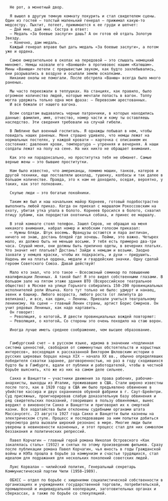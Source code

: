       Не рот, а монетный двор.

      Я вышел в другую темную комнату покурить и стал свидетелем сцены. Один из гостей — толстый маленький генерал — прижимал какую-то медсестру. Пыхтит, потеет, прижимается к ее груди и шепчет:
      — Дай мне, дай мне. Сестра в ответ:
      — Медаль «За боевые заслуги» дашь? А он готов ей отдать Золотую Звезду.
      — Конечно, дам медаль.
      Каждый генерал вправе был дать медаль «За боевые заслуги», а потом уже и ордена.

      Самое омерзительное в окопах на передовой — это слышать немецкий миномет. Немцы назвали его «Ванюшей» в противовес нашим «Катюшам». Мины «Ванюши» летели с прерывистым звуком, как будто захлебывались, они разрывались в воздухе и осыпали землю осколками.
      Никакие окопы не помогали. После обстрела «Ванюш» всегда было много раненых.

      Мы часто переезжали в теплушках. На станциях, как правило, было огромное количество людей, которые мечтали попасть в вагон. Толпу могла удержать только одна моя фраза: — Перевозим арестованных.
      И все бежали от нашего вагона.

      Всем солдатам выдавались черные патрончики, в которых находились данные: фамилия, имя, отчество, номер части и кому ты оставляешь наследство. Эти сведения требовали на случай гибели.

      В Люблине был военный госпиталь. Я однажды побывал в нем, чтобы повидать наших раненых. Меня страшно удивило, что немцы лежат на нормальных постелях, у каждой кровати — карточка с описанием их состояния: давления крови, температура — утренняя и вечерняя. А наши солдаты лежат на полу на сене. На них никто не обращает внимания.

      Как это ни парадоксально, но проститутка тебя не обманет. Самые верные жены — это бывшие проститутки.

      Нам было известно, что американцы, помимо машин, танков, катеров и другой техники, еще поставляли шоколад, тушенку, колбасы и так далее в большом количестве. Правда, это к нам не доходило, оседая, вероятно, у таких, как этот полковник.

      Скупые люди — это богатые покойники.

      Таким же был и наш начальник майор Корнеев, готовый подобострастно выполнить любой приказ. Когда он приехал с маршалом Рокоссовским на охоту, убитая утка упала в болото. Корнеев бросился в болото, схватил птицу зубами, как породистая охотничья собака, и принес ее маршалу.

      В этой комнате стоял телефон. Зашел Серов, не обращая на меня никакого внимания, набрал номер и жлобским голосом приказал: 
      — Нужны бляди. Штук восемь. Французы остаются и пара англичан, ничего не знаю, достань блядей где хочешь. Пойми, это важно. Четырех мало, их должно быть не меньше восьми. У тебя есть примерно два-три часа. Слушай меня, они должны быть прилично одеты, в вечерних платьях. Что значит нет платьев? Достань! Зайди к немцам и возьми. Заодно захвати у немцев краски, чтобы их подкрасить, и духи — придушить. Надень им на платья ордена, медали и гвардейские значки. Одну сделай героем Советского Союза. Давай действуй!

      Мало кто знал, что это такое — Всесоюзный семинар по повышению квалификации Лениных. А такой был! Я это видел собственными глазами. В большом зале на пятом этаже здания ВТО (Всероссийское театральное общество) в Москве на улице Горького собирались 150-200 провинциальных исполнителей роли Ильича. Кого тут только не было: удмурт и нанаец, эвенк и башкир. Любого возраста, любого роста (от лилипута до великана), и все, как один, — Ленины. Приехали учиться театральному ленинизму. На сцене — главный Ленин страны, артист Борис Смирнов. Он учит рядовых Лениных, как надо картавить.
      Он говорит:
      — Революция, о котогой… И двести провинциальных вождей повторяют:
      — Революция, о котогой… Со стороны это очень походило на стаю ворон.

      Иногда лучше иметь среднее соображение, чем высшее образование.


      Гамбургский счет — в русском языке, идиома в значении «подлинная система ценностей, свободная от сиюминутных обстоятельств и корыстных интересов», восходящая к рассказанной Виктором Шкловским истории о русских цирковых борцах конца XIX — начала XX вв., обычно определявших победителя схватки заранее, договоренностью, но раз в году сходившихся будто бы в Гамбурге, вдали от публики и работодателей, чтобы в честной борьбе выяснить, кто же из них на самом деле сильнее.
      
      Сакко и Ванцетти — участники движения за права рабочих, рабочие-анархисты, выходцы из Италии, проживавшие в США. Стали широко известны после того, как в 1920 году в США им было предъявлено обвинение в убийстве кассира и двух охранников обувной фабрики в г. Саут-Брейнтри. Суд присяжных, проигнорировав слабую доказательную базу обвинения и ряд свидетельских показаний, говоривших в пользу обвиняемых, вынес вердикт о виновности Сакко и Ванцетти и приговорил их к смертной казни. Все ходатайства были отклонены судебными органами штата Массачусетс. 23 августа 1927 года Сакко и Ванцетти были казнены на электрическом стуле. Процесс и последовавшие за ним попытки добиться пересмотра дела вызвали широкий резонанс в мире. Многие люди были уверены в невиновности казненных, и этот процесс стал для них символом беззакония и политических репрессий.
      
      Павел Корчагин — главный герой романа Николая Островского «Как закалялась сталь» (1932) и снятых по этому произведению фильмов. Сразу после публикации романа Павел Корчагин, чья юность в годы Гражданской войны и НЭПа прошла в борьбе за коммунизм и счастье трудящихся, стал идеалом для подражания для нескольких поколений советских людей.
      
      Луис Корвалан — чилийский политик, Генеральный секретарь Коммунистической партии Чили (1958—1989).
      
      ОБХСС — отдел по борьбе с хищениями социалистической собственности в организациях и учреждениях государственной торговли, потребительской, промышленной и индивидуальной кооперации, заготовительных органах и сберкассах, а также по борьбе со спекуляцией.
